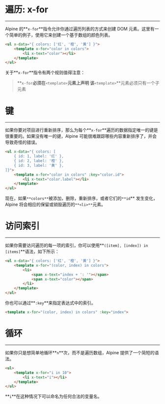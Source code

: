 # 遍历: x-for

---

Alpine 的**`x-for`**指令允许你通过遍历列表的方式来创建 DOM 元素。这里有一个简单的例子，使用它来创建一个基于数组的颜色列表。

```html
<ul x-data="{ colors: ['红', '橙', '黄'] }">
    <template x-for="color in colors">
        <li x-text="color"></li>
    </template>
</ul>
```

关于**`x-for`**指令有两个规则值得注意：

> **`x-for`**必须在**`<template>`**元素上声明
该**`<template>`**元素必须只有一个子元素
> 

# 键

---

如果你要对项目进行重新排序，那么为每个**`x-for`**遍历的数据指定唯一的键是很重要的。如果没有唯一的键，Alpine 可能很难跟踪哪些内容重新排序了，并会导致奇怪的错误。

```html
<ul x-data="{ colors: [
    { id: 1, label: '红' },
    { id: 2, label: '橙' },
    { id: 3, label: '黄' },
]}">
    <template x-for="color in colors" :key="color.id">
        <li x-text="color.label"></li>
    </template>
</ul>
```

现在，如果`**colors**`被添加，删除，重新排序，或者它们的`**id`** 发生变化，Alpine 将会相应的保留或销毁遍历的`**<li>**`元素。

# 访问索引

---

如果你需要访问遍历的每一项的索引，你可以使用**`([item], [index]) in [items]`**语法，如下所示：

```html
<ul x-data="{ colors: ['红', '橙', '黄'] }">
    <template x-for="(color, index) in colors">
        <li>
            <span x-text="index + ': '"></span>
            <span x-text="color"></span>
        </li>
    </template>
</ul>
```

你也可以通过**`:key`**来指定表达式中的索引。

```html
<template x-for="(color, index) in colors" :key="index">
```

# 循环

---

如果你只是想简单地循环**`n`**次，而不是遍历数组，Alpine 提供了一个简短的语法。

```html
<ul>
    <template x-for="i in 10">
        <li x-text="i"></li>
    </template>
</ul>
```

**`i`**在这种情况下可以命名为任何合法的变量名。

# <template>的内容

---

如上所述，**`<template>`**标签只能包含一个子元素。

例如，下面的代码将不起作用：

```html
<template x-for="color in colors">
    <span>下一个颜色是</span><span x-text="color">
</template>
```

但这段代码会起作用：

```html
<template x-for="color in colors">
    <p>
        <span>下一个颜色是</span><span x-text="color">
    </p>
</template>
```